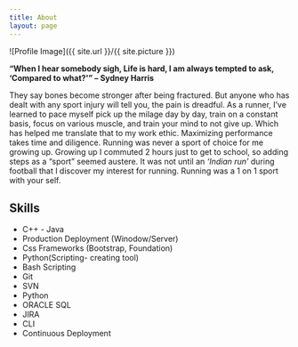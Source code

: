 ```yaml
---
title: About
layout: page
---
```

![Profile Image]({{ site.url }}/{{ site.picture }})

<p> <b> “When I hear somebody sigh, Life is hard, I am always tempted to ask, ‘Compared to what?'” – Sydney Harris</b>  </p>

<!-- <p>Love seeking new challenges in life, hence my transition to become a 'hacker'.  Love puzzle, love socializing, and engineering new ways to fix a problem.  I enjoy life from different view points.  Life is dynamic, and can not be viewed from a fixed point.
Currently working as an Operation Engineer @ Veracode.  The environment at my workspace is marvelous! As a company in the cyber security field, conducting <i>Static Analysis</i>, and other forms of security I'm really blessed to work with people short of genius, from social engineering to traditional software engineering.

</p>
 -->


<p>
	They say bones become stronger after being fractured.  But anyone who has dealt with any sport  injury will tell you, the pain is dreadful.  As a runner, I’ve learned to pace myself pick up the milage day by day, train on a constant basis, focus on various muscle, and train your mind to not give up.  Which has helped me translate that to my work ethic. Maximizing performance takes time and diligence.  Running was never a sport of choice for me growing up.  Growing up I commuted 2 hours just to get to school, so adding steps as a “sport” seemed austere.  
	It was not until an <em>‘Indian run’</em> during football that I discover my interest for running.  Running was a 1 on 1 sport with your self. 
</p>

<h2>Skills</h2>

<ul class="skill-list">
	<li> C++ - Java </li>
	<li>Production Deployment (Winodow/Server) </li>
	<li>Css Frameworks (Bootstrap, Foundation)</li>
        <li>Python(Scripting- creating tool)</li>
	<li>Bash Scripting </li>
	<li>Git</li>
	<li>SVN</li>
	<li>Python</li>
	<li>ORACLE SQL</li>
        <li>JIRA</li>
        <li>CLI </li>
	<li> Continuous Deployment</li>
</ul>

<!-- 
<h2>Projects</h2>

<ul>
	<li><a href="https://github.com/">Lorem Lorem</a></li>
	<li><a href="https://github.com/">Ipsum Dolor</a></li>
	<li><a href="https://github.com/">Dolor Lorem</a></li>
</ul>
 

-->
